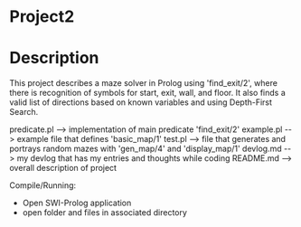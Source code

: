 # Project2

# Description

This project describes a maze solver in Prolog using 'find_exit/2', where there is recognition of symbols for start, exit, wall, and floor. It also finds a valid list of directions based on known variables and using Depth-First Search.

predicate.pl --> implementation of main predicate 'find_exit/2'
example.pl --> example file that defines 'basic_map/1'
test.pl --> file that generates and portrays random mazes with 'gen_map/4' and 'display_map/1'
devlog.md --> my devlog that has my entries and thoughts while coding
README.md --> overall description of project

Compile/Running:

- Open SWI-Prolog application
- open folder and files in associated directory
